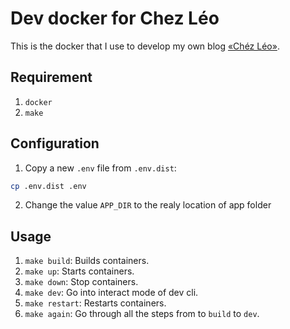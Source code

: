 # Dev docker for Chez Léo

This is the docker that I use to develop my own blog [«Chéz Léo»](xiaojieli.com).

## Requirement

1. `docker`
2. `make`

## Configuration

1. Copy a new `.env` file from `.env.dist`:

  ```bash
  cp .env.dist .env
  ```

2. Change the value `APP_DIR` to the realy location of app folder

## Usage

1. `make build`: Builds containers.
2. `make up`: Starts containers.
3. `make down`: Stop containers.
4. `make dev`: Go into interact mode of dev cli.
5. `make restart`: Restarts containers.
6. `make again`: Go through all the steps from to `build` to `dev`.
